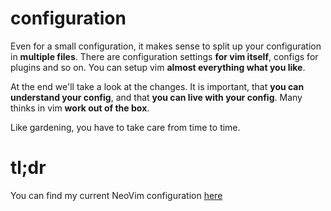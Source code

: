 # configuration

Even for a small configuration, it makes sense to split up your configuration in **multiple files**.
There are configuration settings **for vim itself**, configs for plugins and so on.
You can setup vim **almost everything what you like**.

At the end we'll take a look at the changes. It is important, that **you can understand your config**, and that **you can live with your config**. 
Many thinks in vim **work out of the box**.

Like gardening, you have to take care from time to time.

# tl;dr

You can find my current NeoVim configuration [here][1]

<!--more-->

[1]: https://github.com/enter-haken/neovim-config
